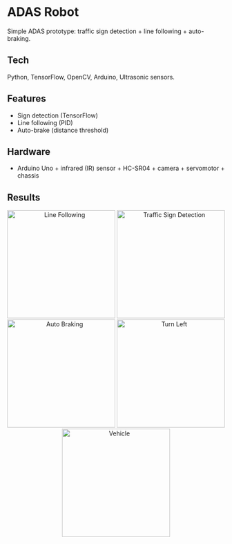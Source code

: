 # ADAS Robot
Simple ADAS prototype: traffic sign detection + line following + auto-braking.

## Tech
Python, TensorFlow, OpenCV, Arduino, Ultrasonic sensors.

## Features
- Sign detection (TensorFlow)
- Line following (PID)
- Auto-brake (distance threshold)

## Hardware
- Arduino Uno + infrared (IR) sensor + HC-SR04 + camera + servomotor + chassis

## Results
<p align="center">
  <img src="docs/adas.png" width="250" alt="Line Following"/>
  <img src="docs/100.png"  width="250" alt="Traffic Sign Detection"/>
  <img src="docs/stop.png" width="250" alt="Auto Braking"/>
  <img src="docs/turn_left.png" width="250" alt="Turn Left"/>
  <img src="docs/vehicle.png" width="250" alt="Vehicle"/>
</p>

